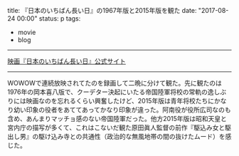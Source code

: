 title: 『日本のいちばん長い日』の1967年版と2015年版を観た
date: "2017-08-24 00:00"
status: p
tags:
- movie
- blog
---

[映画『日本のいちばん長い日』公式サイト](http://nihon-ichi.jp/)

---

WOWOWで連続放映されてたのを録画して二晩に分けて観た。先に観たのは1976年の岡本喜八版で、クーデター決起にいたる帝国陸軍将校の常軌の逸しぶりには映画なのを忘れるくらい興奮したけど、2015年版は青年将校たちにかなり幼い印象の役者をあててあってかなり印象が違った。阿南役が役所広司なのも含め、あんまりマッチョ感のない帝国陸軍だった。他方2015年版は昭和天皇と宮内庁の描写が多くて、これはこないだ観た原田眞人監督の前作『駆込み女と駆出し男』の駆け込み寺との共通性（政治的な無風地帯の間の抜けたムード）を感じた。

